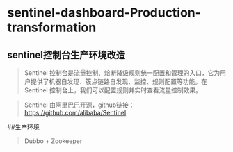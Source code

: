 # sentinel-dashboard-Production-transformation
## sentinel控制台生产环境改造
>Sentinel 控制台是流量控制、熔断降级规则统一配置和管理的入口，它为用户提供了机器自发现、簇点链路自发现、监控、规则配置等功能。在 Sentinel 控制台上，我们可以配置规则并实时查看流量控制效果。

>Sentinel 由阿里巴巴开源，github链接：https://github.com/alibaba/Sentinel

##生产环境
>Dubbo + Zookeeper


